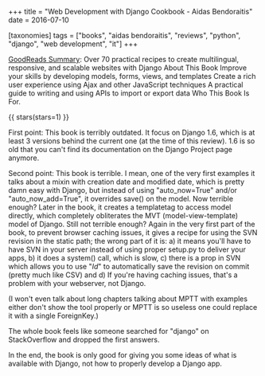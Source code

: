 +++
title = "Web Development with Django Cookbook - Aidas Bendoraitis"
date = 2016-07-10

[taxonomies]
tags = ["books", "aidas bendoraitis", "reviews", "python", "django", "web development", "it"]
+++

[GoodReads Summary](https://www.goodreads.com/book/show/23477190-web-development-with-django-cookbook):
Over 70 practical recipes to create multilingual, responsive, and scalable
websites with Django About This Book Improve your skills by developing models,
forms, views, and templates Create a rich user experience using Ajax and other
JavaScript techniques A practical guide to writing and using APIs to import or
export data Who This Book Is For.

<!-- more -->

{{ stars(stars=1) }}

First point: This book is terribly outdated. It focus on Django 1.6, which is
at least 3 versions behind the current one (at the time of this review). 1.6
is so old that you can't find its documentation on the Django Project page
anymore.

Second point: This book is terrible. I mean, one of the very first examples it
talks about a mixin with creation date and modified date, which is pretty damn
easy with Django, but instead of using "auto_now=True" and/or
"auto_now_add=True", it overrides save() on the model. Now terrible enough?
Later in the book, it creates a templatetag to access model directly, which
completely obliterates the MVT (model-view-template) model of Django. Still
not terrible enough? Again in the very first part of the book, to prevent
browser caching issues, it gives a recipe for using the SVN revision in the
static path; the wrong part of it is: a) it means you'll have to have SVN in
your server instead of using proper setup.py to deliver your apps, b) it does
a system() call, which is slow, c) there is a prop in SVN which allows you to
use "$Id$" to automatically save the revision on commit (pretty much like CSV)
and d) If you're having caching issues, that's a problem with your webserver,
not Django.

(I won't even talk about long chapters talking about MPTT with examples either
don't show the tool properly or MPTT is so useless one could replace it with a
single ForeignKey.)

The whole book feels like someone searched for "django" on StackOverflow and
dropped the first answers.

In the end, the book is only good for giving you some ideas of what is
available with Django, not how to properly develop a Django app.
